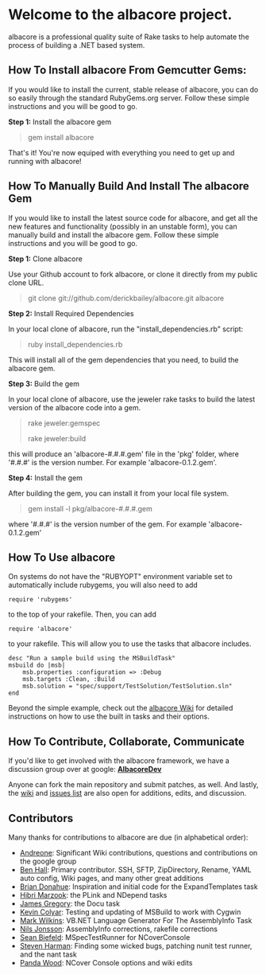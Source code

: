 # Welcome to the albacore project.

albacore is a professional quality suite of Rake tasks to help automate the process of building a .NET based system. 

## How To Install albacore From Gemcutter Gems:

If you would like to install the current, stable release of albacore, you can do so easily through the standard RubyGems.org server. Follow these simple instructions and you will be good to go.

**Step 1:** Install the albacore gem

> gem install albacore

That's it! You're now equiped with everything you need to get up and running with albacore!

## How To Manually Build And Install The albacore Gem

If you would like to install the latest source code for albacore, and get all the new features and functionality (possibly in an unstable form), you can manually build and install the albacore gem. Follow these simple instructions and you will be good to go.

**Step 1:** Clone albacore

Use your Github account to fork albacore, or clone it directly from my public clone URL.

> git clone git://github.com/derickbailey/albacore.git albacore

**Step 2:** Install Required Dependencies

In your local clone of albacore, run the "install_dependencies.rb" script:

> ruby install_dependencies.rb

This will install all of the gem dependencies that you need, to build the albacore gem.

**Step 3:** Build the gem

In your local clone of albacore, use the jeweler rake tasks to build the latest version of the albacore code into a gem.

> rake jeweler:gemspec
>
> rake jeweler:build

this will produce an 'albacore-#.#.#.gem' file in the 'pkg' folder, where '#.#.#' is the version number. For example 'albacore-0.1.2.gem'.

**Step 4:** Install the gem

After building the gem, you can install it from your local file system.

> gem install -l pkg/albacore-#.#.#.gem

where '#.#.#' is the version number of the gem. For example 'albacore-0.1.2.gem'

## How To Use albacore

On systems do not have the "RUBYOPT" environment variable set to automatically include rubygems, you will also need to add

    require 'rubygems'

to the top of your rakefile. Then, you can add

    require 'albacore'

to your rakefile. This will allow you to use the tasks that albacore includes.  

    desc "Run a sample build using the MSBuildTask"
    msbuild do |msb|
        msb.properties :configuration => :Debug
        msb.targets :Clean, :Build
        msb.solution = "spec/support/TestSolution/TestSolution.sln"
    end

Beyond the simple example, check out the [albacore Wiki](http://wiki.github.com/derickbailey/albacore) for detailed instructions on how to use the built in tasks and their options.

## How To Contribute, Collaborate, Communicate

If you'd like to get involved with the albacore framework, we have a discussion group over at google: **[AlbacoreDev](http://groups.google.com/group/albacoredev)**

Anyone can fork the main repository and submit patches, as well. And lastly, the [wiki](http://wiki.github.com/derickbailey/albacore) and [issues list](http://github.com/derickbailey/albacore/issues) are also open for additions, edits, and discussion.

## Contributors

Many thanks for contributions to albacore are due (in alphabetical order):

* [Andreone](http://github.com/Andreone): Significant Wiki contributions, questions and contributions on the google group
* [Ben Hall](http://github.com/benhall): Primary contributor. SSH, SFTP, ZipDirectory, Rename, YAML auto config, Wiki pages, and many other great additions
* [Brian Donahue](http://github.com/briandonahue): Inspiration and initial code for the ExpandTemplates task
* [Hibri Marzook](http://github.com/hibri): the PLink and NDepend tasks
* [James Gregory](http://github.com/jagregory): the Docu task
* [Kevin Colyar](http://github.com/kevincolyar): Testing and updating of MSBuild to work with Cygwin
* [Mark Wilkins](http://github.com/markwilk): VB.NET Language Generator For The AssemblyInfo Task
* [Nils Jonsson](http://github.com/njonsson): AssemblyInfo corrections, rakefile corrections
* [Sean Biefeld](http://github.com/seanbiefeld): MSpecTestRunner for NCoverConsole
* [Steven Harman](http://github.com/stevenharman): Finding some wicked bugs, patching nunit test runner, and the nant task
* [Panda Wood](http://github.com/pandawood): NCover Console options and wiki edits
